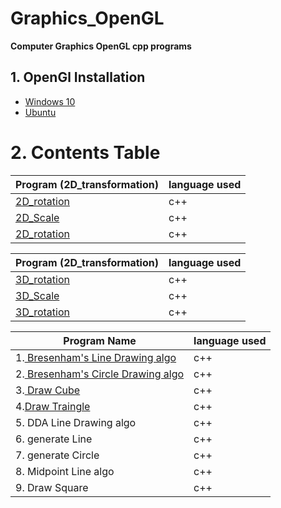 # Graphics_OpenGL
**Computer  Graphics OpenGL cpp programs**

## 1. OpenGl Installation 

- [Windows 10](https://medium.com/@bhargav.chippada/how-to-setup-opengl-on-mingw-w64-in-windows-10-64-bits-b77f350cea7e)
- [Ubuntu](https://askubuntu.com/questions/96087/how-to-install-opengl-glut-libraries)

# 2. Contents Table

| Program (2D_transformation)          | language used|
|--------------------------------------|--------------|
|[2D_rotation](https://github.com/chakrabortysayantan699/Graphics_OpenGL/blob/main/Codes/2D_transformation/rotation.cpp)                           |  c++         |
|[2D_Scale](https://github.com/chakrabortysayantan699/Graphics_OpenGL/blob/main/Codes/2D_transformation/scale.cpp)                              |  c++         |
|[2D_rotation](https://github.com/chakrabortysayantan699/Graphics_OpenGL/blob/main/Codes/2D_transformation/translate.cpp)                           |  c++         |


| Program (2D_transformation)          | language used|
|--------------------------------------|--------------|
|[3D_rotation](https://github.com/chakrabortysayantan699/Graphics_OpenGL/blob/main/Codes/3D_Transformation/rotation.cpp)                           |  c++         |
|[3D_Scale](https://github.com/chakrabortysayantan699/Graphics_OpenGL/blob/main/Codes/3D_Transformation/scale.cpp)                              |  c++         |
|[3D_rotation](https://github.com/chakrabortysayantan699/Graphics_OpenGL/blob/main/Codes/3D_Transformation/translate.cpp)                           |  c++         |



| Program Name                         | language used|
|--------------------------------------|--------------|
|1.[ Bresenham's Line Drawing algo](https://github.com/chakrabortysayantan699/Graphics_OpenGL/blob/main/Codes/BRlineDrawing.cpp)      |  c++         |
|2.[ Bresenham's Circle Drawing algo](https://github.com/chakrabortysayantan699/Graphics_OpenGL/blob/main/Codes/Bresenhams_circle.cpp)   |  c++         |
|3.[ Draw Cube ](https://github.com/chakrabortysayantan699/Graphics_OpenGL/blob/main/Codes/GLEW_Draw_CUBE.cpp)                         |  c++         |
|4.[Draw Traingle](https://github.com/chakrabortysayantan699/Graphics_OpenGL/blob/main/Codes/GLEW_Triangle.cpp)                       |  c++         |
|5. DDA Line Drawing algo              |  c++         |
|6. generate Line                      |  c++         |
|7. generate Circle                    |  c++         |
|8. Midpoint Line algo                 |  c++         |
|9. Draw Square                        |  c++         |





